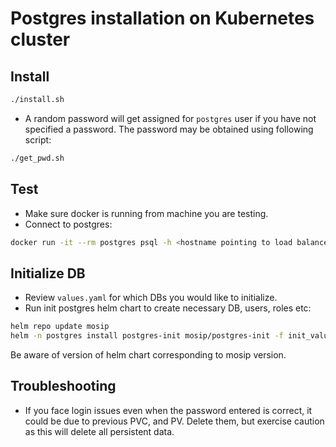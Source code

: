 # Postgres installation on Kubernetes cluster

## Install 
```sh
./install.sh
```
* A random password will get assigned for `postgres` user if you have not specified a password.  The password may be obtained using following script:
```sh
./get_pwd.sh
```
## Test
* Make sure docker is running from machine you are testing.
* Connect to postgres:
```sh
docker run -it --rm postgres psql -h <hostname pointing to load balancer> -U postgres -p 5432
```
## Initialize DB
* Review `values.yaml` for  which DBs you would like to initialize.
* Run init postgres helm chart to create necessary DB, users, roles etc:
```sh
helm repo update mosip
helm -n postgres install postgres-init mosip/postgres-init -f init_values.yaml
```
Be aware of version of helm chart corresponding to mosip version.

## Troubleshooting
* If you face login issues even when the password entered is correct, it could be due to previous PVC, and PV.  Delete them, but exercise caution as this will delete all persistent data.

